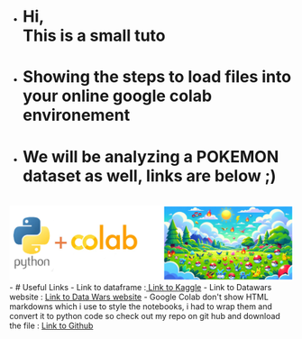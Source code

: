 - # Hi, </br>This is a small tuto
- # Showing the steps to load files into your online google colab environement
- # We will be analyzing a POKEMON dataset as well, links are below ;)

</br>
<img src="./ColabXPokemon.png">

</br>
- # Useful Links
  - Link to dataframe :<a href="https://www.kaggle.com/datasets/abcsds/pokemon"> Link to Kaggle</a>
  - Link to Datawars website : <a href="https://app.datawars.io/project/54b07e96-f0da-4b5d-ba40-c87475e42b8e?page=1">Link to Data Wars website</a>
  - Google Colab don't show HTML markdowns which i use to style the notebooks, i had to wrap them and convert it to python code so
    check out my repo on git hub and download the file : <a href="https://github.com/SouLayman2022/Google_Colab_X_Pokemon.git">Link to Github</a>
